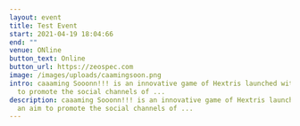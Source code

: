 ```yaml
---
layout: event
title: Test Event
start: 2021-04-19 18:04:66
end: ""
venue: ONline
button_text: Online
button_url: https://zeospec.com
image: /images/uploads/caamingsoon.png
intro: caaaming Sooonn!!! is an innovative game of Hextris launched with an aim
  to promote the social channels of ...
description: caaaming Sooonn!!! is an innovative game of Hextris launched with
  an aim to promote the social channels of ...
---
```

